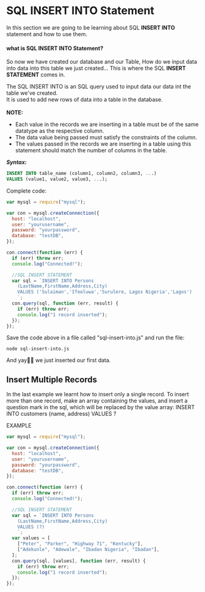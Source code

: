 # SQL INSERT INTO Statement

In this section we are going to be learning about SQL **INSERT INTO** statement and how to use them.

#### what is SQL INSERT INTO Statement?<br>

So now we have created our database and our Table, How do we input data into data into this table we just created... This is where the SQL **INSERT STATEMENT** comes in.

The SQL INSERT INTO is an SQL query used to input data our data int the table we've created.<br>
It is used to add new rows of data into a table in the database.
<br>
<br>
**NOTE:**<br>

- Each value in the records we are inserting in a table must be of the same datatype as the respective column.
- The data value being passed must satisfy the constraints of the column.
- The values passed in the records we are inserting in a table using this statement should match the number of columns in the table.

**_Syntax:_**

```sql
INSERT INTO table_name (column1, column2, column3, ...)
VALUES (value1, value2, value3, ...);
```

Complete code:

```js
var mysql = require("mysql");

var con = mysql.createConnection({
  host: "localhost",
  user: "yourusername",
  password: "yourpassword",
  database: "testDB",
});

con.connect(function (err) {
  if (err) throw err;
  console.log("Connected!");

  //SQL INSERT STATEMENT
  var sql = `INSERT INTO Persons 
    (LastName,FirstName,Address,City) 
    VALUES ('Sulaiman','Ifeoluwa','Surulere, Lagos Nigeria','Lagos')
    `;
  con.query(sql, function (err, result) {
    if (err) throw err;
    console.log("1 record inserted");
  });
});
```

Save the code above in a file called "sql-insert-into.js" and run the file:

```
node sql-insert-into.js
```

And yay🎉🎉 we just inserted our first data.

## Insert Multiple Records

In the last example we learnt how to insert only a single record. To insert more than one record, make an array containing the values, and insert a question mark in the sql, which will be replaced by the value array:
INSERT INTO customers (name, address) VALUES ?

EXAMPLE

```js
var mysql = require("mysql");

var con = mysql.createConnection({
  host: "localhost",
  user: "yourusername",
  password: "yourpassword",
  database: "testDB",
});

con.connect(function (err) {
  if (err) throw err;
  console.log("Connected!");

  //SQL INSERT STATEMENT
  var sql = `INSERT INTO Persons 
    (LastName,FirstName,Address,City) 
    VALUES (?)
    `;
  var values = [
    ["Peter", "Parker", "Highway 71", "Kentucky"],
    ["Adekunle", "Adewale", "Ibadan Nigeria", "Ibadan"],
  ];
  con.query(sql, [values], function (err, result) {
    if (err) throw err;
    console.log("1 record inserted");
  });
});
```
